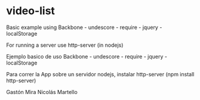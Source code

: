 video-list
==============

Basic example using Backbone - undescore - require - jquery - localStorage

For running a server use http-server (in nodejs)

Ejemplo basico de uso Backbone - undescore - require - jquery - localStorage

Para correr la App sobre un servidor nodejs, instalar http-server (npm install http-server)

Gastón Mira
Nicolás Martello
